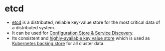 # etcd
- [etcd](https://etcd.io/) is a distributed, reliable key-value store for the most critical data of a distributed system.
- It can be used for [Configuration Store & Service Discovery](https://etcd.io/docs/v3.3/learning/why/). 
- Its consistent and [highly-available key value store](../../0_SystemGlossaries/Reliability/HighAvailability.md) which is used as [Kubernetes backing store](../../6a_ContainerOrchestrationServices/Kubernates.md) for all cluster data.